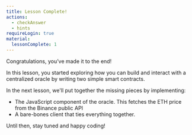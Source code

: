 ```yaml
---
title: Lesson Complete!
actions:
  - checkAnswer
  - hints
requireLogin: true
material:
  lessonComplete: 1
---
```


Congratulations, you’ve made it to the end!

In this lesson, you started exploring how you can build and interact with a centralized oracle by writing two simple smart contracts.

In the next lesson, we'll put together the missing pieces by implementing:

- The JavaScript component of the oracle. This fetches the ETH price from the Binance public API
- A bare-bones client that ties everything together.

Until then, stay tuned and happy coding!
